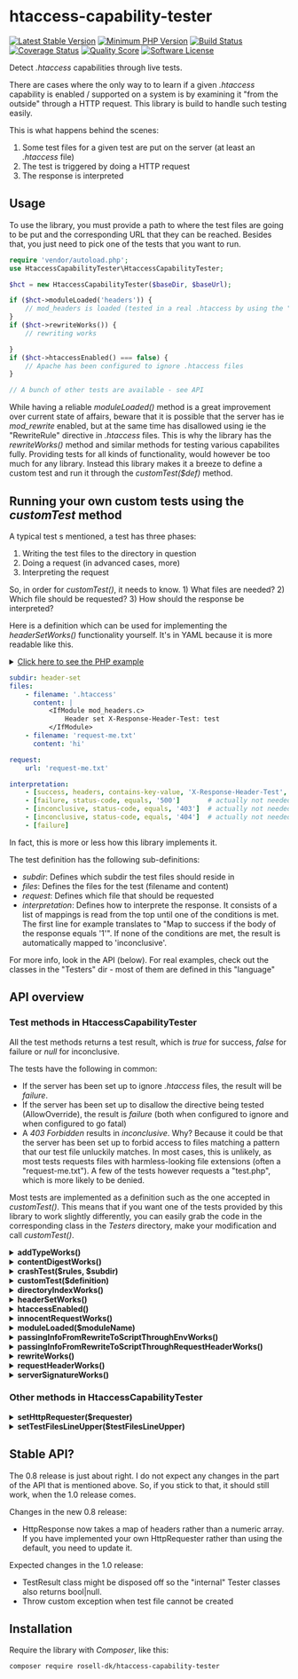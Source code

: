 # htaccess-capability-tester

[![Latest Stable Version](https://img.shields.io/packagist/v/rosell-dk/htaccess-capability-tester.svg?style=flat-square)](https://packagist.org/packages/rosell-dk/htaccess-capability-tester)
[![Minimum PHP Version](https://img.shields.io/badge/php-%3E%3D%205.6-8892BF.svg?style=flat-square)](https://php.net)
[![Build Status](https://travis-ci.org/rosell-dk/htaccess-capability-tester.png?branch=master)](https://travis-ci.org/rosell-dk/htaccess-capability-tester)
[![Coverage Status](https://img.shields.io/scrutinizer/coverage/g/rosell-dk/htaccess-capability-tester.svg?style=flat-square)](https://scrutinizer-ci.com/g/rosell-dk/htaccess-capability-tester/code-structure/master/code-coverage/src/)
[![Quality Score](https://img.shields.io/scrutinizer/g/rosell-dk/htaccess-capability-tester.svg?style=flat-square)](https://scrutinizer-ci.com/g/rosell-dk/htaccess-capability-tester/)
[![Software License](https://img.shields.io/badge/license-MIT-brightgreen.svg?style=flat-square)](https://github.com/rosell-dk/htaccess-capability-tester/blob/master/LICENSE)


Detect *.htaccess* capabilities through live tests.

There are cases where the only way to to learn if a given *.htaccess* capability is enabled / supported on a system is by examining it "from the outside" through a HTTP request. This library is build to handle such testing easily.

This is what happens behind the scenes:
1. Some test files for a given test are put on the server (at least an *.htaccess* file)
2. The test is triggered by doing a HTTP request
3. The response is interpreted

## Usage

To use the library, you must provide a path to where the test files are going to be put and the corresponding URL that they can be reached. Besides that, you just need to pick one of the tests that you want to run.

```php
require 'vendor/autoload.php';
use HtaccessCapabilityTester\HtaccessCapabilityTester;

$hct = new HtaccessCapabilityTester($baseDir, $baseUrl);

if ($hct->moduleLoaded('headers')) {
    // mod_headers is loaded (tested in a real .htaccess by using the "IfModule" directive)
}
if ($hct->rewriteWorks()) {    
    // rewriting works

}
if ($hct->htaccessEnabled() === false) {
    // Apache has been configured to ignore .htaccess files
}

// A bunch of other tests are available - see API
```
While having a reliable *moduleLoaded()* method is a great improvement over current state of affairs, beware that it is possible that the server has ie *mod_rewrite* enabled, but at the same time has disallowed using ie the "RewriteRule" directive in *.htaccess* files. This is why the library has the *rewriteWorks()* method and similar methods for testing various capabilites fully. Providing tests for all kinds of functionality, would however be too much for any library. Instead this library makes it a breeze to define a custom test and run it through the *customTest($def)* method.


## Running your own custom tests using the *customTest* method

A typical test s mentioned, a test has three phases:
1. Writing the test files to the directory in question
2. Doing a request (in advanced cases, more)
3. Interpreting the request

So, in order for *customTest()*, it needs to know. 1) What files are needed? 2) Which file should be requested? 3) How should the response be interpreted?

Here is a definition which can be used for implementing the *headerSetWorks()* functionality yourself. It's in YAML because it is more readable like this.

<details><summary><u>Click here to see the PHP example</u></summary>
<p><br>
<b>PHP example</b>

```php
<?php
require 'vendor/autoload.php';
use HtaccessCapabilityTester\HtaccessCapabilityTester;

$hct = new HtaccessCapabilityTester($baseDir, $baseUrl);

$htaccessFile = <<<'EOD'
<IfModule mod_headers.c>
Header set X-Response-Header-Test: test
</IfModule>
EOD;

$test = [
    'subdir' => 'header-set',
    'files' => [
        ['.htaccess', $htaccessFile],
        ['request-me.txt', "hi"],
    ],
    'request' => 'request-me.txt',
    'interpretation' => [
        ['success', 'headers', 'contains-key-value', 'X-Response-Header-Test', 'test'],

        // the next three mappings are actually not necessary, as customTest() does standard
        // error handling automatically (can be turned off)
        ['failure', 'status-code', 'equals', '500'],       
        ['inconclusive', 'status-code', 'equals', '403'],
        ['inconclusive', 'status-code', 'equals', '404'],
    ]
];

if ($hct->customTest($test)) {
    // setting a header in the .htaccess works!
}
```

</p>
</details>

```yaml
subdir: header-set
files:
    - filename: '.htaccess'
      content: |
          <IfModule mod_headers.c>
              Header set X-Response-Header-Test: test
          </IfModule>
    - filename: 'request-me.txt'
      content: 'hi'

request:
    url: 'request-me.txt'

interpretation:
    - [success, headers, contains-key-value, 'X-Response-Header-Test', 'test']
    - [failure, status-code, equals, '500']       # actually not needed (part of standard error handling)
    - [inconclusive, status-code, equals, '403']  # actually not needed (part of standard error handling)
    - [inconclusive, status-code, equals, '404']  # actually not needed (part of standard error handling)
    - [failure]
```

In fact, this is more or less how this library implements it.

The test definition has the following sub-definitions:
- *subdir*: Defines which subdir the test files should reside in
- *files*: Defines the files for the test (filename and content)
- *request*: Defines which file that should be requested
- *interpretation*: Defines how to interprete the response. It consists of a list of mappings is read from the top until one of the conditions is met. The first line for example translates to "Map to success if the body of the response equals '1'". If none of the conditions are met, the result is automatically mapped to 'inconclusive'.

For more info, look in the API (below). For real examples, check out the classes in the "Testers" dir - most of them are defined in this "language"

## API overview

### Test methods in HtaccessCapabilityTester

All the test methods returns a test result, which is *true* for success, *false* for failure or *null* for inconclusive.

The tests have the following in common:
- If the server has been set up to ignore *.htaccess* files, the result will be *failure*.
- If the server has been set up to disallow the directive being tested (AllowOverride), the result is *failure* (both when configured to ignore and when configured to go fatal)
- A *403 Forbidden* results in *inconclusive*. Why? Because it could be that the server has been set up to forbid access to files matching a pattern that our test file unluckily matches. In most cases, this is unlikely, as most tests requests files with harmless-looking file extensions (often a "request-me.txt"). A few of the tests however requests a "test.php", which is more likely to be denied.

Most tests are implemented as a definition such as the one accepted in *customTest()*. This means that if you want one of the tests provided by this library to work slightly differently, you can easily grab the code in the corresponding class in the *Testers* directory, make your modification and call *customTest()*.

<details><summary><b>addTypeWorks()</b></summary>
<p><br>
Tests if the *AddType* directive works.

Implementation (YAML definition):

```yaml
subdir: add-type
files:
  - filename: '.htaccess'
    content: |
      <IfModule mod_mime.c>
          AddType image/gif .test
      </IfModule>
  - filename: 'request-me.test'
    content: 'hi'
request:
  url: 'request-me.test'

interpretation:
 - ['success', 'headers', 'contains-key-value', 'Content-Type', 'image/gif']
 - ['inconclusive', 'status-code', 'not-equals', '200']
 - ['failure', 'headers', 'not-contains-key-value', 'Content-Type', 'image/gif']
```

</p>
</details>

<details><summary><b>contentDigestWorks()</b></summary>
<p>

Implementation (YAML definition):

```yaml
subdir: content-digest
subtests:
  - subdir: on
    files:
    - filename: '.htaccess'
      content: |
        ContentDigest On
    - filename: 'request-me.txt'
      content: 'hi'
    request:
      url: 'request-me.txt'
    interpretation:
      - ['failure', 'headers', 'not-contains-key', 'Content-MD5'],

    - subdir: off
      files:
        - filename: '.htaccess'
          content: |
             ContentDigest Off
        - filename: 'request-me.txt'
          content: 'hi'
      request:
        url: 'request-me.txt'

      interpretation:
        - ['failure', 'headers', 'contains-key', 'Content-MD5']
        - ['inconclusive', 'status-code', 'not-equals', '200']
        - ['success', 'status-code', 'equals', '200']
```

</p>
</details>

<details><summary><b>crashTest($rules, $subdir)</b></summary>
<p><br>
Test if some rules makes the server "crash" (respond with 500 Internal Server Error for requests to files in the folder).
You pass the rules that you want to check.
You can optionally pass in a subdir for the tests. If you do not do that, a hash of the rules will be used.

Implementation (PHP):

```php
/**
 * @param string $htaccessRules  The rules to check
 * @param string $subSubDir      subdir for the test files. If not supplied, a fingerprint of the rules will be used
 */
public function __construct($htaccessRules, $subSubDir = null)
{
    if (is_null($subSubDir)) {
        $subSubDir = hash('md5', $htaccessRules);
    }

    $test = [
        'subdir' => 'crash-tester/' . $subSubDir,
        'subtests' => [
            [
                'subdir' => 'the-suspect',
                'files' => [
                    ['.htaccess', $htaccessRules],
                    ['request-me.txt', 'thanks'],
                ],
                'request' => [
                    'url' => 'request-me.txt',
                    'bypass-standard-error-handling' => ['all']
                ],
                'interpretation' => [
                    ['success', 'status-code', 'not-equals', '500'],
                ]
            ],
            [
                'subdir' => 'the-innocent',
                'files' => [
                    ['.htaccess', '# I am no trouble'],
                    ['request-me.txt', 'thanks'],
                ],
                'request' => [
                    'url' => 'request-me.txt',
                    'bypass-standard-error-handling' => ['all']
                ],
                'interpretation' => [
                    // The suspect crashed. But if the innocent crashes too, we cannot judge
                    ['inconclusive', 'status-code', 'equals', '500'],

                    // The innocent did not crash. The suspect is guilty!
                    ['failure'],
                ]
            ],
        ]
    ];

    parent::__construct($test);
}
```

</p>
</details>

<details><summary><b>customTest($definition)</b></summary>
<p>

Allows you to run a custom test. Check out README.md for instructions

</p>
</details>

<details><summary><b>directoryIndexWorks()</b></summary>
<p><br>
Tests if DirectoryIndex works.

Implementation (YAML definition):

```yaml
subdir: directory-index
files:
  - filename: '.htaccess'
    content: |
      <IfModule mod_dir.c>
          DirectoryIndex index2.html
      </IfModule>
  - filename: 'index.html'
    content: '0'
  - filename: 'index2.html'
    content: '1'

request:
  url: ''   # We request the index, that is why its empty
  bypass-standard-error-handling: ['404']

interpretation:
  - ['success', 'body', 'equals', '1']
  - ['failure', 'body', 'equals', '0']
  - ['failure', 'status-code', 'equals', '404']  # "index.html" might not be set to index
```

</p>
</details>

<details><summary><b>headerSetWorks()</b></summary>
<p><br>
Tests if setting a response header works using the *Header* directive.

Implementation (YAML definition):

```yaml
subdir: header-set
files:
    - filename: '.htaccess'
      content: |
          <IfModule mod_headers.c>
              Header set X-Response-Header-Test: test
          </IfModule>
    - filename: 'request-me.txt'
      content: 'hi'

request:
    url: 'request-me.txt'

interpretation:
    - [success, headers, contains-key-value, 'X-Response-Header-Test', 'test'],
    - [failure]
```

</p>
</details>

<details><summary><b>htaccessEnabled()</b></summary>
<p><br>
Apache can be configured to ignore *.htaccess* files altogether. This method tests if the *.htaccess* file is processed at all

The method works by trying out a series of subtests until a conclusion is reached. It will never come out inconclusive.

How does it work?
- The first strategy is testing a series of features, such as `rewriteWorks()`. If any of them works, well, then the *.htaccess* must have been processed.
- Secondly, the `serverSignatureWorks()` is tested. The "ServerSignature" directive is special because it is in core and cannot be disabled with AllowOverride. If this test comes out as a failure, it is so *highly likely* that the .htaccess has not been processed, that we conclude that it has not.
- Lastly, if all other methods failed, we try calling `crashTest()` on an .htaccess file that we on purpose put syntax errors in. If it crashes, the .htaccess file must have been proccessed. If it does not crash, it has not. This last method is bulletproof - so why not do it first? Because it might generate an entry in the error log.

Main part of implementation:
```php
// If we can find anything that works, well the .htaccess must have been proccesed!
if ($hct->serverSignatureWorks()    // Override: None,  Status: Core, REQUIRES PHP
    || $hct->contentDigestWorks()   // Override: Options,  Status: Core
    || $hct->addTypeWorks()         // Override: FileInfo, Status: Base, Module: mime
    || $hct->directoryIndexWorks()  // Override: Indexes,  Status: Base, Module: mod_dir
    || $hct->rewriteWorks()         // Override: FileInfo, Status: Extension, Module: rewrite
    || $hct->headerSetWorks()       // Override: FileInfo, Status: Extension, Module: headers
) {
    $status = true;
} else {
    // The serverSignatureWorks() test is special because if it comes out as a failure,
    // we can be *almost* certain that the .htaccess has been completely disabled

    $serverSignatureWorks = $hct->serverSignatureWorks();
    if ($serverSignatureWorks === false) {
        $status = false;
        $info = 'ServerSignature directive does not work - and it is in core';
    } else {
        // Last bullet in the gun:
        // Try an .htaccess with syntax errors in it.
        // (we do this lastly because it may generate an entry in the error log)
        $crashTestResult = $hct->crashTest('aoeu', 'htaccess-enabled-malformed-htaccess');
        if ($crashTestResult === false) {
            // It crashed, - which means .htaccess is processed!
            $status = true;
            $info = 'syntax error in an .htaccess causes crash';
        } elseif ($crashTestResult === true) {
            // It did not crash. So the .htaccess is not processed, as syntax errors
            // makes servers crash
            $status = false;
            $info = 'syntax error in an .htaccess does not cause crash';
        } elseif (is_null($crashTestResult)) {
            // It did crash. But so did a request to an innocent text file in a directory
            // without a .htaccess file in it. Something is making all requests fail and
            // we cannot judge.
            $status = null;
            $info = 'all requests results in 500 Internal Server Error';
        }
    }
}
return new TestResult($status, $info);
```

</p>
</details>

<details><summary><b>innocentRequestWorks()</b></summary>
<p><br>
Tests if an innocent request to a text file works. Most tests use this test when they get a 500 Internal Error, in order to decide if this is a general problem (general problem => inconclusive, specific problem => failure).

Implementation (YAML definition):

```yaml
subdir: innocent-request
files:
  - filename: 'request-me.txt'
    content: 'thank you my dear'

request:
  url: 'request-me.txt'
  bypass-standard-error-handling: 'all'

interpretation:
  - ['success', 'status-code', 'equals', '200']
  - ['inconclusive', 'status-code', 'equals', '403']
  - ['inconclusive', 'status-code', 'equals', '404']
  - ['failure']
```

</p>
</details>

<details><summary><b>moduleLoaded($moduleName)</b></summary>
<p><br>
Tests if a given module is loaded. Note that you in most cases would want to not just know if a module is loaded, but also ensure that the directives you are using are allowed. So for example, instead of calling `moduleLoaded("rewrite")`, you should probably call `rewriteWorks()`;

Implementation:

The method has many ways to test if a module is loaded, based on what works. If for example setting headers has been established to be working and we want to know if "setenvif" module is loaded, the following .htaccess rules will be tested, and the response will be examined.
```
<IfModule mod_setenvif.c>
    Header set X-Response-Header-Test: 1
</IfModule>
<IfModule !mod_setenvif.c>
    Header set X-Response-Header-Test: 0
</IfModule>
```

</p>
</details>

<details><summary><b>passingInfoFromRewriteToScriptThroughEnvWorks()</b></summary>
<p><br>
Say you have a rewrite rule that points to a PHP script and you would like to pass some information along to the PHP. Usually, you will just pass it in the query string. But this won't do if the information is sensitive. In that case, there are some tricks available. The trick being tested here tells the RewriteRule directive to set an environment variable, which in many setups can be picked up in the script.

Implementation (YAML definition):

```yaml
subdir: pass-info-from-rewrite-to-script-through-env
files:
  - filename: '.htaccess'
    content: |
      <IfModule mod_rewrite.c>

          # Testing if we can pass environment variable from .htaccess to script in a RewriteRule
          # We pass document root, because that can easily be checked by the script

          RewriteEngine On
          RewriteRule ^test\.php$ - [E=PASSTHROUGHENV:%{DOCUMENT_ROOT},L]

      </IfModule>
  - filename: 'test.php'
    content: |
      <?php

      /**
       *  Get environment variable set with mod_rewrite module
       *  Return false if the environment variable isn't found
       */
      function getEnvPassedInRewriteRule($envName) {
          // Environment variables passed through the REWRITE module have "REWRITE_" as a prefix
          // (in Apache, not Litespeed, if I recall correctly).
          // Multiple iterations causes multiple REWRITE_ prefixes, and we get many environment variables set.
          // We simply look for an environment variable that ends with what we are looking for.
          // (so make sure to make it unique)
          $len = strlen($envName);
          foreach ($_SERVER as $key => $item) {
              if (substr($key, -$len) == $envName) {
                  return $item;
              }
          }
          return false;
      }

      $result = getEnvPassedInRewriteRule('PASSTHROUGHENV');
      if ($result === false) {
          echo '0';
          exit;
      }
      echo ($result == $_SERVER['DOCUMENT_ROOT'] ? '1' : '0');

request:
  url: 'test.php'

interpretation:
  - ['success', 'body', 'equals', '1']
  - ['failure', 'body', 'equals', '0']
  - ['inconclusive', 'body', 'begins-with', '<?php']
  - ['inconclusive']
 ```

</p>
</details>

<details><summary><b>passingInfoFromRewriteToScriptThroughRequestHeaderWorks()</b></summary>
<p><br>
Say you have a rewrite rule that points to a PHP script and you would like to pass some information along to the PHP. Usually, you will just pass it in the query string. But this won't do if the information is sensitive. In that case, there are some tricks available. The trick being tested here tells the RewriteRule directive to set an environment variable which a RequestHeader directive picks up on and passes on to the script in a request header.

Implementation (YAML definition):

```yaml
subdir: pass-info-from-rewrite-to-script-through-request-header
files:
  - filename: '.htaccess'
    content: |
      <IfModule mod_rewrite.c>
          RewriteEngine On

          # Testing if we can pass an environment variable through a request header
          # We pass document root, because that can easily be checked by the script

          <IfModule mod_headers.c>
            RequestHeader set PASSTHROUGHHEADER "%{PASSTHROUGHHEADER}e" env=PASSTHROUGHHEADER
          </IfModule>
          RewriteRule ^test\.php$ - [E=PASSTHROUGHHEADER:%{DOCUMENT_ROOT},L]

      </IfModule>
  - filename: 'test.php'
    content: |
      <?php
      if (isset($_SERVER['HTTP_PASSTHROUGHHEADER'])) {
          echo ($_SERVER['HTTP_PASSTHROUGHHEADER'] == $_SERVER['DOCUMENT_ROOT'] ? 1 : 0);
          exit;
      }
      echo '0';

request:
  url: 'test.php'

interpretation:
  - ['success', 'body', 'equals', '1']
  - ['failure', 'body', 'equals', '0']
  - ['inconclusive', 'body', 'begins-with', '<?php']
  - ['inconclusive']
```

</p>
</details>

<details><summary><b>rewriteWorks()</b></summary>
<p><br>
Tests if rewriting works.

Implementation (YAML definition):
```yaml
subdir: rewrite
files:
  - filename: '.htaccess'
    content: |
      <IfModule mod_rewrite.c>
          RewriteEngine On
          RewriteRule ^0\.txt$ 1\.txt [L]
      </IfModule>
  - filename: '0.txt'
    content: '0'
  - filename: '1.txt'
    content: '1'

request:
  url: '0.txt'

interpretation:
  - [success, body, equals, '1']
  - [failure, body, equals, '0']
```

</p>
</details>

<details><summary><b>requestHeaderWorks()</b></summary>
<p><br>
Tests if a request header can be set using the *RequestHeader* directive.

Implementation (YAML definition):

```yaml
subdir: request-header
files:
  - filename: '.htaccess'
    content: |
      <IfModule mod_headers.c>
          # Certain hosts seem to strip non-standard request headers,
          # so we use a standard one to avoid a false negative
          RequestHeader set User-Agent "request-header-test"
      </IfModule>
  - filename: 'test.php'
    content: |
      <?php
      if (isset($_SERVER['HTTP_USER_AGENT'])) {
          echo  $_SERVER['HTTP_USER_AGENT'] == 'request-header-test' ? 1 : 0;
      } else {
          echo 0;
      }

request:
  url: 'test.php'

interpretation:
  - ['success', 'body', 'equals', '1']
  - ['failure', 'body', 'equals', '0']
  - ['inconclusive', 'body', 'begins-with', '<?php']
```

</p>
</details>

<details><summary><b>serverSignatureWorks()</b></summary>
<p><br>
Tests if the *ServerSignature* directive works.

Implementation (YAML definition):
```yaml
subdir: server-signature
subtests:
  - subdir: on
    files:
    - filename: '.htaccess'
      content: |
        ServerSignature On
    - filename: 'test.php'
      content: |
      <?php
      if (isset($_SERVER['SERVER_SIGNATURE']) && ($_SERVER['SERVER_SIGNATURE'] != '')) {
          echo 1;
      } else {
          echo 0;
      }
    request:
      url: 'test.php'
    interpretation:
      - ['inconclusive', 'body', 'isEmpty']
      - ['inconclusive', 'status-code', 'not-equals', '200']
      - ['failure', 'body', 'equals', '0']

  - subdir: off
    files:
    - filename: '.htaccess'
      content: |
        ServerSignature Off
    - filename: 'test.php'
      content: |
      <?php
      if (isset($_SERVER['SERVER_SIGNATURE']) && ($_SERVER['SERVER_SIGNATURE'] != '')) {
          echo 0;
      } else {
          echo 1;
      }
    request:
      url: 'test.php'
    interpretation:
      - ['inconclusive', 'body', 'isEmpty']
      - ['success', 'body', 'equals', '1']
      - ['failure', 'body', 'equals', '0']
      - ['inconclusive']
```

</p>
</details>

### Other methods in HtaccessCapabilityTester

<details><summary><b>setHttpRequester($requester)</b></summary>
<p><br>
This allows you to use another object for making HTTP requests than the standard one provided by this library. The standard one uses `file_get_contents` to make the request and is implemented in `SimpleHttpRequester.php`. You might for example prefer to use *curl* or, if you are making a Wordpress plugin, you might want to use the one provided by the Wordpress framework.
</p>
</details>

<details><summary><b>setTestFilesLineUpper($testFilesLineUpper)</b></summary>
<p><br>
This allows you to use another object for lining up the test files than the standard one provided by this library. The standard one uses `file_put_contents` to save files and is implemented in `SimpleTestFileLineUpper.php`. You will probably not need to swap the test file line-upper.
</p>
</details>

## Stable API?
The 0.8 release is just about right. I do not expect any changes in the part of the API that is mentioned above. So, if you stick to that, it should still work, when the 1.0 release comes.

Changes in the new 0.8 release:
- HttpResponse now takes a map of headers rather than a numeric array. If you have implemented your own HttpRequester rather than using the default, you need to update it.

Expected changes in the 1.0 release:
- TestResult class might be disposed off so the "internal" Tester classes also returns bool|null.
- Throw custom exception when test file cannot be created

## Installation
Require the library with *Composer*, like this:

```text
composer require rosell-dk/htaccess-capability-tester
```
